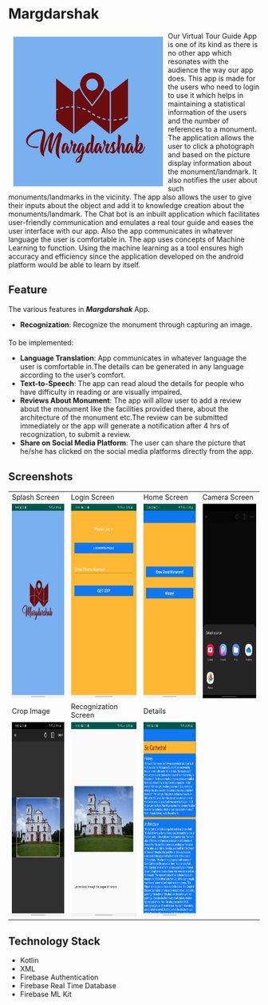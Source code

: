 # Margdarshak 

<img src = "/images/Logo.jpg" height = "300" width="300" align="left" hspace="10" vspace="10"> 

Our Virtual Tour Guide App is one of its kind as there is no other app which resonates with the audience the way our app does. This app is made for the users who need to login to use it which helps in maintaining a statistical information of the users and the number of references to a monument. The application allows the user to click a photograph and based on the picture display information about the monument/landmark. It also notifies the user about such monuments/landmarks in the vicinity. The app also allows the user to give their inputs about the object and add it to knowledge creation about the monuments/landmark. The Chat bot is an inbuilt application which facilitates user-friendly communication and emulates a real tour guide and eases the user interface with our app. Also the app communicates in whatever language the user is comfortable in. The app uses concepts of Machine Learning to function. Using the machine learning as a tool ensures high accuracy and efficiency since the application developed on the android platform would be able to learn by itself.

## Feature

The various features in ***Margdarshak*** App.

- **Recognization**: Recognize the monument through capturing an image.

####
 To be implemented:

- **Language Translation**: App communicates in whatever language the user is comfortable in.The details can be generated in any language according to the user’s comfort.
- **Text-to-Speech**: The app can read aloud the details for people who have difficulty in reading or are visually impaired.
- **Reviews About Monument**: The app will allow user to add a review about the monument like the facilities provided there, about the architecture of the monument etc.The review can be submitted immediately or the app will generate a notification after 4 hrs of recognization, to submit a review.
- **Share on Social Media Platform**: The user can share the picture that he/she has clicked on the social media platforms directly from the app. 

## Screenshots

<table align="center">
	<tr>
		<td>
			Splash Screen
		</td>
		<td>
			Login Screen
		</td>
		<td>
			Home Screen
		</td>
		<td>
			Camera Screen
		</td>
	</tr>
	<tr>
		<td>
			<img src="/images/SplashScreen.jpg" height="390" width="180">
		</td>
		<td><img src="/images/LoginScreen.jpg" height="390" width="180">
		</td>
		<td><img src="/images/HomeScreen.jpg" height="390" width="180">
		</td>
		<td><img src="/images/Selection Screen.jpg" height="390" width="180">
		</td>
	</tr>
	<tr>
		<td>
			Crop Image
		</td>
		<td>
			Recognization Screen
		</td>
		<td>
			Details
		</td>
	</tr>
	<tr>
		<td>
			<img src="/images/Cropping Screen.jpg" height="390" width="180">
		</td>
		<td><img src="/images/RecognizationScreen.jpg" height="390" width="180">
		</td>
		<td><img src="/images/DetailScreen.jpg" height="390" width="180">
		</td>
	</tr>
</table>


## Technology Stack
 - Kotlin
 - XML
 - Firebase Authentication
 - Firebase Real Time Database
 - Firebase ML Kit